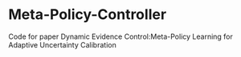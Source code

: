 # Meta-Policy-Controller
Code for paper Dynamic Evidence Control:Meta-Policy Learning for Adaptive Uncertainty Calibration
